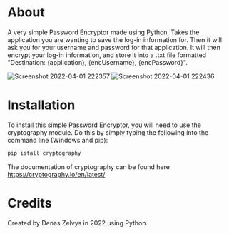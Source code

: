 # About
A very simple Password Encryptor made using Python. Takes the application you are wanting to save the log-in information for. Then it will ask you for your username and password for that application. It will then encrypt your log-in information, and store it into a .txt file formatted "Destination: {application}, {encUsername}, {encPassword}". 


![Screenshot 2022-04-01 222357](https://user-images.githubusercontent.com/95925838/161343452-b72f38f1-699e-4dae-9000-eed9a85d1182.png)
![Screenshot 2022-04-01 222436](https://user-images.githubusercontent.com/95925838/161343461-d854aa78-b03b-4712-8968-34d207fcb07a.png)

# Installation
To install this simple Password Encryptor, you will need to use the cryptography module. Do this by simply typing the following into the command line (Windows and pip):
```sh
pip istall cryptography
```
The documentation of cryptography can be found here https://cryptography.io/en/latest/

# Credits
Created by Denas Zelvys in 2022 using Python. 
